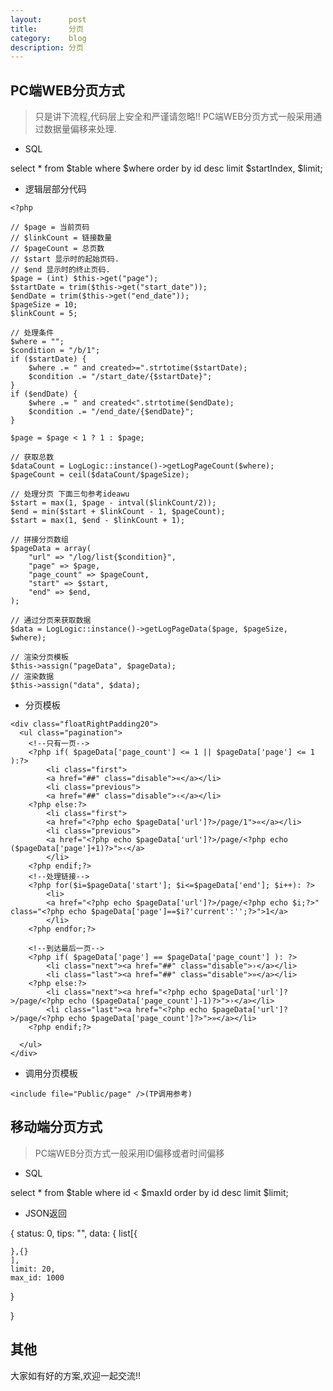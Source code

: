 ```yaml
---
layout:      post
title:       分页
category:    blog
description: 分页
---
```


## PC端WEB分页方式

> 只是讲下流程,代码层上安全和严谨请忽略!!
> PC端WEB分页方式一般采用通过数据量偏移来处理.

* SQL

select * from $table where $where order by id desc limit $startIndex, $limit;

* 逻辑层部分代码

```
<?php

// $page = 当前页码
// $linkCount = 链接数量
// $pageCount = 总页数
// $start 显示时的起始页码.
// $end 显示时的终止页码.
$page = (int) $this->get("page");
$startDate = trim($this->get("start_date"));
$endDate = trim($this->get("end_date"));
$pageSize = 10;
$linkCount = 5;

// 处理条件
$where = "";
$condition = "/b/1";
if ($startDate) {
    $where .= " and created>=".strtotime($startDate);
    $condition .= "/start_date/{$startDate}";
}
if ($endDate) {
    $where .= " and created<".strtotime($endDate);
    $condition .= "/end_date/{$endDate}";
}

$page = $page < 1 ? 1 : $page;

// 获取总数
$dataCount = LogLogic::instance()->getLogPageCount($where);
$pageCount = ceil($dataCount/$pageSize);

// 处理分页 下面三句参考ideawu
$start = max(1, $page - intval($linkCount/2));
$end = min($start + $linkCount - 1, $pageCount);
$start = max(1, $end - $linkCount + 1);

// 拼接分页数组
$pageData = array(
    "url" => "/log/list{$condition}",
    "page" => $page,
    "page_count" => $pageCount,
    "start" => $start,
    "end" => $end,
);

// 通过分页来获取数据
$data = LogLogic::instance()->getLogPageData($page, $pageSize, $where);

// 渲染分页模板
$this->assign("pageData", $pageData);
// 渲染数据
$this->assign("data", $data);

```

* 分页模板

```
<div class="floatRightPadding20">
  <ul class="pagination">
    <!--只有一页-->
    <?php if( $pageData['page_count'] <= 1 || $pageData['page'] <= 1 ):?>
        <li class="first">
        <a href="##" class="disable">«</a></li>
        <li class="previous">
        <a href="##" class="disable">‹</a></li>
    <?php else:?>
        <li class="first">
        <a href="<?php echo $pageData['url']?>/page/1">«</a></li>
        <li class="previous">
        <a href="<?php echo $pageData['url']?>/page/<?php echo ($pageData['page']+1)?>">‹</a>
        </li>
    <?php endif;?>
    <!--处理链接-->
    <?php for($i=$pageData['start']; $i<=$pageData['end']; $i++): ?>
        <li>
        <a href="<?php echo $pageData['url']?>/page/<?php echo $i;?>" class="<?php echo $pageData['page']==$i?'current':'';?>">1</a>
        </li>
    <?php endfor;?>

    <!--到达最后一页-->
    <?php if( $pageData['page'] == $pageData['page_count'] ): ?>
        <li class="next"><a href="##" class="disable">›</a></li>
        <li class="last"><a href="##" class="disable">»</a></li>
    <?php else:?>
        <li class="next"><a href="<?php echo $pageData['url']?>/page/<?php echo ($pageData['page_count']-1)?>">›</a></li>
        <li class="last"><a href="<?php echo $pageData['url']?>/page/<?php echo $pageData['page_count']?>">»</a></li>
    <?php endif;?>
    
  </ul>
</div>

```

* 调用分页模板

```
<include file="Public/page" />(TP调用参考)
```

## 移动端分页方式

> PC端WEB分页方式一般采用ID偏移或者时间偏移

* SQL

select * from $table where id < $maxId order by id desc limit $limit;

* JSON返回

{
  status: 0,
  tips:  "",
  data: {
    list[{

    },{}
    ],
    limit: 20,
    max_id: 1000
  }

}


## 其他

大家如有好的方案,欢迎一起交流!!
